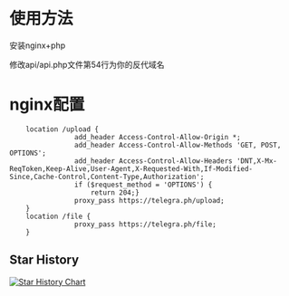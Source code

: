 # 使用方法
安装nginx+php

修改api/api.php文件第54行为你的反代域名
# nginx配置
```
    location /upload {
                add_header Access-Control-Allow-Origin *;
                add_header Access-Control-Allow-Methods 'GET, POST, OPTIONS';
                add_header Access-Control-Allow-Headers 'DNT,X-Mx-ReqToken,Keep-Alive,User-Agent,X-Requested-With,If-Modified-Since,Cache-Control,Content-Type,Authorization';
                if ($request_method = 'OPTIONS') {
                	return 204;}
                proxy_pass https://telegra.ph/upload;
    }
    location /file {
                proxy_pass https://telegra.ph/file;
    }
```

## Star History

[![Star History Chart](https://api.star-history.com/svg?repos=0-RTT/telegraph&type=Date)](https://star-history.com/#0-RTT/telegraph&Date)
